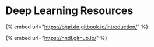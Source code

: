 # Deep Learning Resources

{% embed url="https://bigrixin.gitbook.io/introduction/" %}

{% embed url="https://nndl.github.io/" %}
